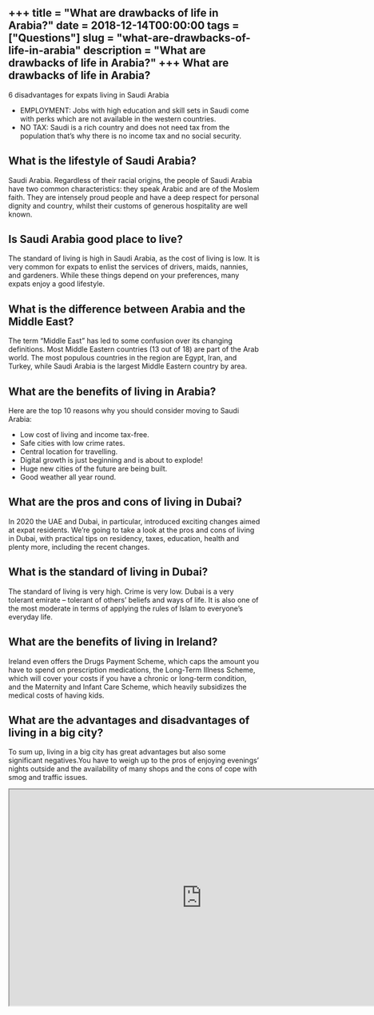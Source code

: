 +++
title = "What are drawbacks of life in Arabia?"
date = 2018-12-14T00:00:00
tags = ["Questions"]
slug = "what-are-drawbacks-of-life-in-arabia"
description = "What are drawbacks of life in Arabia?"
+++
What are drawbacks of life in Arabia?
-------------------------------------

6 disadvantages for expats living in Saudi Arabia

- EMPLOYMENT: Jobs with high education and skill sets in Saudi come with perks which are not available in the western countries.
- NO TAX: Saudi is a rich country and does not need tax from the population that’s why there is no income tax and no social security.

What is the lifestyle of Saudi Arabia?
--------------------------------------

Saudi Arabia. Regardless of their racial origins, the people of Saudi Arabia have two common characteristics: they speak Arabic and are of the Moslem faith. They are intensely proud people and have a deep respect for personal dignity and country, whilst their customs of generous hospitality are well known.

Is Saudi Arabia good place to live?
-----------------------------------

The standard of living is high in Saudi Arabia, as the cost of living is low. It is very common for expats to enlist the services of drivers, maids, nannies, and gardeners. While these things depend on your preferences, many expats enjoy a good lifestyle.

What is the difference between Arabia and the Middle East?
----------------------------------------------------------

The term “Middle East” has led to some confusion over its changing definitions. Most Middle Eastern countries (13 out of 18) are part of the Arab world. The most populous countries in the region are Egypt, Iran, and Turkey, while Saudi Arabia is the largest Middle Eastern country by area.

What are the benefits of living in Arabia?
------------------------------------------

Here are the top 10 reasons why you should consider moving to Saudi Arabia:

- Low cost of living and income tax-free.
- Safe cities with low crime rates.
- Central location for travelling.
- Digital growth is just beginning and is about to explode!
- Huge new cities of the future are being built.
- Good weather all year round.

What are the pros and cons of living in Dubai?
----------------------------------------------

In 2020 the UAE and Dubai, in particular, introduced exciting changes aimed at expat residents. We’re going to take a look at the pros and cons of living in Dubai, with practical tips on residency, taxes, education, health and plenty more, including the recent changes.

What is the standard of living in Dubai?
----------------------------------------

The standard of living is very high. Crime is very low. Dubai is a very tolerant emirate – tolerant of others’ beliefs and ways of life. It is also one of the most moderate in terms of applying the rules of Islam to everyone’s everyday life.

What are the benefits of living in Ireland?
-------------------------------------------

Ireland even offers the Drugs Payment Scheme, which caps the amount you have to spend on prescription medications, the Long-Term Illness Scheme, which will cover your costs if you have a chronic or long-term condition, and the Maternity and Infant Care Scheme, which heavily subsidizes the medical costs of having kids.

What are the advantages and disadvantages of living in a big city?
------------------------------------------------------------------

To sum up, living in a big city has great advantages but also some significant negatives.You have to weigh up to the pros of enjoying evenings’ nights outside and the availability of many shops and the cons of cope with smog and traffic issues.

<iframe allow="accelerometer; autoplay; clipboard-write; encrypted-media; gyroscope; picture-in-picture" allowfullscreen="" class="__youtube_prefs__  epyt-is-override  no-lazyload" data-no-lazy="1" data-origheight="433" data-origwidth="770" data-skipgform_ajax_framebjll="" height="433" id="_ytid_33487" loading="lazy" src="https://www.youtube.com/embed/OARlgKwUXj8?enablejsapi=1&autoplay=0&cc_load_policy=0&cc_lang_pref=&iv_load_policy=1&loop=0&modestbranding=0&rel=1&fs=1&playsinline=0&autohide=2&theme=dark&color=red&controls=1&" title="YouTube player" width="770"></iframe>